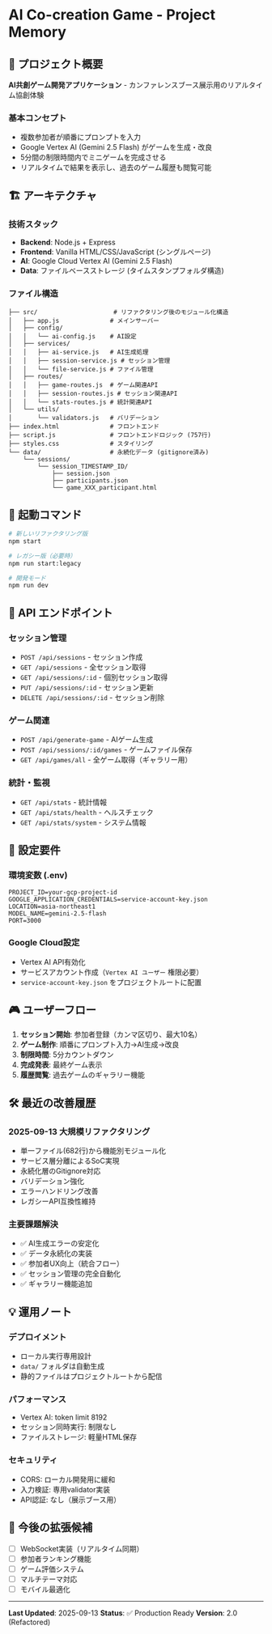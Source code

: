 # AI Co-creation Game - Project Memory

## 🎯 プロジェクト概要

**AI共創ゲーム開発アプリケーション** - カンファレンスブース展示用のリアルタイム協創体験

### 基本コンセプト
- 複数参加者が順番にプロンプトを入力
- Google Vertex AI (Gemini 2.5 Flash) がゲームを生成・改良
- 5分間の制限時間内でミニゲームを完成させる
- リアルタイムで結果を表示し、過去のゲーム履歴も閲覧可能

## 🏗️ アーキテクチャ

### 技術スタック
- **Backend**: Node.js + Express
- **Frontend**: Vanilla HTML/CSS/JavaScript (シングルページ)
- **AI**: Google Cloud Vertex AI (Gemini 2.5 Flash)
- **Data**: ファイルベースストレージ (タイムスタンプフォルダ構造)

### ファイル構造
```
├── src/                     # リファクタリング後のモジュール化構造
│   ├── app.js              # メインサーバー
│   ├── config/
│   │   └── ai-config.js    # AI設定
│   ├── services/
│   │   ├── ai-service.js   # AI生成処理
│   │   ├── session-service.js # セッション管理
│   │   └── file-service.js # ファイル管理
│   ├── routes/
│   │   ├── game-routes.js  # ゲーム関連API
│   │   ├── session-routes.js # セッション関連API
│   │   └── stats-routes.js # 統計関連API
│   └── utils/
│       └── validators.js   # バリデーション
├── index.html              # フロントエンド
├── script.js               # フロントエンドロジック (757行)
├── styles.css              # スタイリング
└── data/                   # 永続化データ (gitignore済み)
    └── sessions/
        └── session_TIMESTAMP_ID/
            ├── session.json
            ├── participants.json
            └── game_XXX_participant.html
```

## 🚀 起動コマンド

```bash
# 新しいリファクタリング版
npm start

# レガシー版（必要時）
npm run start:legacy

# 開発モード
npm run dev
```

## 📡 API エンドポイント

### セッション管理
- `POST /api/sessions` - セッション作成
- `GET /api/sessions` - 全セッション取得
- `GET /api/sessions/:id` - 個別セッション取得
- `PUT /api/sessions/:id` - セッション更新
- `DELETE /api/sessions/:id` - セッション削除

### ゲーム関連
- `POST /api/generate-game` - AIゲーム生成
- `POST /api/sessions/:id/games` - ゲームファイル保存
- `GET /api/games/all` - 全ゲーム取得（ギャラリー用）

### 統計・監視
- `GET /api/stats` - 統計情報
- `GET /api/stats/health` - ヘルスチェック
- `GET /api/stats/system` - システム情報

## 🔧 設定要件

### 環境変数 (.env)
```env
PROJECT_ID=your-gcp-project-id
GOOGLE_APPLICATION_CREDENTIALS=service-account-key.json
LOCATION=asia-northeast1
MODEL_NAME=gemini-2.5-flash
PORT=3000
```

### Google Cloud設定
- Vertex AI API有効化
- サービスアカウント作成（`Vertex AI ユーザー` 権限必要）
- `service-account-key.json` をプロジェクトルートに配置

## 🎮 ユーザーフロー

1. **セッション開始**: 参加者登録（カンマ区切り、最大10名）
2. **ゲーム制作**: 順番にプロンプト入力→AI生成→改良
3. **制限時間**: 5分カウントダウン
4. **完成発表**: 最終ゲーム表示
5. **履歴閲覧**: 過去ゲームのギャラリー機能

## 🛠️ 最近の改善履歴

### 2025-09-13 大規模リファクタリング
- 単一ファイル(682行)から機能別モジュール化
- サービス層分離によるSoC実現
- 永続化層のGitignore対応
- バリデーション強化
- エラーハンドリング改善
- レガシーAPI互換性維持

### 主要課題解決
- ✅ AI生成エラーの安定化
- ✅ データ永続化の実装
- ✅ 参加者UX向上（統合フロー）
- ✅ セッション管理の完全自動化
- ✅ ギャラリー機能追加

## 💡 運用ノート

### デプロイメント
- ローカル実行専用設計
- `data/` フォルダは自動生成
- 静的ファイルはプロジェクトルートから配信

### パフォーマンス
- Vertex AI: token limit 8192
- セッション同時実行: 制限なし
- ファイルストレージ: 軽量HTML保存

### セキュリティ
- CORS: ローカル開発用に緩和
- 入力検証: 専用validator実装
- API認証: なし（展示ブース用）

## 🎯 今後の拡張候補

- [ ] WebSocket実装（リアルタイム同期）
- [ ] 参加者ランキング機能
- [ ] ゲーム評価システム
- [ ] マルチテーマ対応
- [ ] モバイル最適化

---

**Last Updated**: 2025-09-13
**Status**: ✅ Production Ready
**Version**: 2.0 (Refactored)